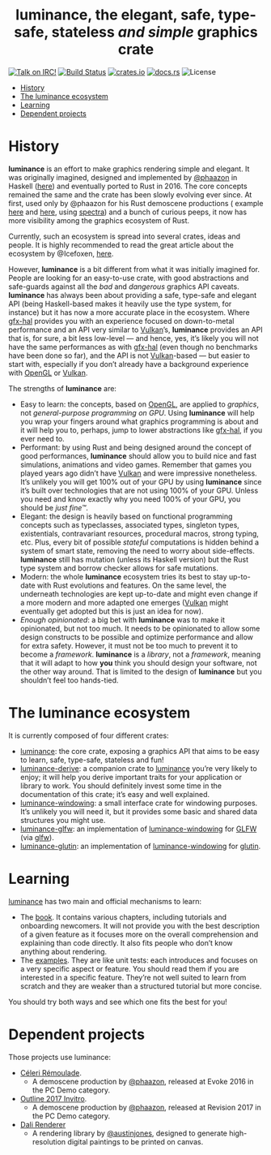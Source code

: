 <h1 align=center>
  <b>luminance</b>, the elegant, safe, type-safe, stateless <i>and simple</i> graphics crate
</h1>

[![Talk on IRC!](https://img.shields.io/badge/IRC-%23luminance%40irc.freenode.net-blueviolet?logo=wechat)](https://webchat.freenode.net)
[![Build Status](https://img.shields.io/travis/phaazon/luminance-rs?logo=travis)](https://travis-ci.org/phaazon/luminance-rs)
[![crates.io](https://img.shields.io/crates/v/luminance.svg?logo=rust)](https://crates.io/crates/luminance)
[![docs.rs](https://docs.rs/luminance/badge.svg)](https://docs.rs/luminance/)
![License](https://img.shields.io/crates/l/luminance)


<!-- vim-markdown-toc GFM -->

* [History](#history)
* [The luminance ecosystem](#the-luminance-ecosystem)
* [Learning](#learning)
* [Dependent projects](#dependent-projects)

<!-- vim-markdown-toc -->

# History

**luminance** is an effort to make graphics rendering simple and elegant. It was originally imagined,
designed and implemented by [@phaazon](https://github.com/phaazon) in Haskell ([here](https://hackage.haskell.org/package/luminance))
and eventually ported to Rust in 2016. The core concepts remained the same and the crate has been
slowly evolving ever since. At first, used only by @phaazon for his Rust demoscene productions (
example [here](https://github.com/phaazon/celeri-remoulade) and
[here](https://github.com/phaazon/outline-2017-invitro), using
[spectra](https://crates.io/crates/spectra)) and a bunch of curious peeps, it now has more visibility
among the graphics ecosystem of Rust.

Currently, such an ecosystem is spread into several crates, ideas and people. It is highly
recommended to read the great article about the ecosystem by @Icefoxen, [here](https://wiki.alopex.li/AGuideToRustGraphicsLibraries2019).

However, **luminance** is a bit different from what it was initially imagined for. People are
looking for an easy-to-use crate, with good abstractions and safe-guards against all the _bad_ and
_dangerous_ graphics API caveats. **luminance** has always been about providing a safe, type-safe
and elegant API (being Haskell-based makes it heavily use the type system, for instance) but it has
now a more accurate place in the ecosystem. Where [gfx-hal] provides you with an experience focused
on down-to-metal performance and an API very similar to [Vulkan]’s, **luminance** provides an API
that is, for sure, a bit less low-level — and hence, yes, it’s likely you will not have the same
performances as with [gfx-hal] (even though no benchmarks have been done so far), and the API is not
[Vulkan]-based — but easier to start with, especially if you don’t already have a background
experience with [OpenGL] or [Vulkan].

The strengths of **luminance** are:

  - Easy to learn: the concepts, based on [OpenGL], are applied to _graphics_, not _general-purpose
    programming on GPU_. Using **luminance** will help you wrap your fingers around what graphics
		programming is about and it will help you to, perhaps, jump to lower abstractions like
		[gfx-hal], if you ever need to.
  - Performant: by using Rust and being designed around the concept of good performances,
    **luminance** should allow you to build nice and fast simulations, animations and video games.
    Remember that games you played years ago didn’t have [Vulkan] and were impressive nonetheless.
		It’s unlikely you will get 100% out of your GPU by using **luminance** since it’s built over
		technologies that are not using 100% of your GPU. Unless you need and know exactly why you need
		100% of your GPU, you should be _just fine™_.
  - Elegant: the design is heavily based on functional programming concepts such as typeclasses,
		associated types, singleton types, existentials, contravariant resources, procedural macros,
		strong typing, etc. Plus, every bit of possible _stateful_ computations is hidden behind a
    system of smart state, removing the need to worry about side-effects. **luminance** still has
    mutation (unless its Haskell version) but the Rust type system and borrow checker allows for
    safe mutations.
  - Modern: the whole **luminance** ecosystem tries its best to stay up-to-date with Rust evolutions
    and features. On the same level, the underneath technologies are kept up-to-date and might even
    change if a more modern and more adapted one emerges ([Vulkan] might eventually get adopted but
    this is just an idea for now).
  - _Enough opinionated_: a big bet with **luminance** was to make it opinionated, but not too much.
    It needs to be opinionated to allow some design constructs to be possible and optimize
    performance and allow for extra safety. However, it must not be too much to prevent it to become
    a _framework_. **luminance** is a _library_, not a _framework_, meaning that it will adapt to
   	how **you** think you should design your software, not the other way around. That is limited to
    the design of **luminance** but you shouldn’t feel too hands-tied.

# The luminance ecosystem

It is currently composed of four different crates:

  - [luminance]: the core crate, exposing a graphics API that aims to be easy to learn, safe,
    type-safe, stateless and fun!
  - [luminance-derive]: a companion crate to [luminance] you’re very likely to enjoy; it will help
    you derive important traits for your application or library to work. You should definitely
    invest some time in the documentation of this crate; it’s easy and well explained.
  - [luminance-windowing]: a small interface crate for windowing purposes. It’s unlikely you will
    need it, but it provides some basic and shared data structures you might use.
  - [luminance-glfw]: an implementation of [luminance-windowing] for [GLFW](https://www.glfw.org)
    (via [glfw](https://crates.io/crates/glfw)).
  - [luminance-glutin]: an implementation of [luminance-windowing] for [glutin].

# Learning

[luminance] has two main and official mechanisms to learn:

  - The [book](https://rust-tutorials.github.io/learn-luminance). It contains various chapters,
    including tutorials and onboarding newcomers. It will not provide you with the best description
    of a given feature as it focuses more on the overall comprehension and explaining than code
    directly. It also fits people who don’t know anything about rendering.
  - The [examples](luminance/examples/README.md). They are like unit tests: each introduces and
    focuses on a very specific aspect or feature. You should read them if you are interested in
    a specific feature. They’re not well suited to learn from scratch and they are weaker than a
    structured tutorial but more concise.

You should try both ways and see which one fits the best for you!

# Dependent projects

Those projects use luminance:

- [Céleri Rémoulade](https://github.com/phaazon/celeri-remoulade).
  - A demoscene production by [@phaazon](https://github.com/phaazon), released at Evoke 2016 in the PC Demo category.
- [Outline 2017 Invitro](https://github.com/phaazon/outline-2017-invitro).
  - A demoscene production by [@phaazon](https://github.com/phaazon),
  released at Revision 2017 in the PC Demo category.
- [Dali Renderer](https://github.com/austinjones/dali-rs)
  - A rendering library by [@austinjones](https://github.com/austinjones), designed to generate high-resolution digital paintings to be printed on canvas.

[luminance]: ./luminance
[luminance-derive]: ./luminance-derive
[luminance-windowing]: ./luminance-windowing
[luminance-glfw]: ./luminance-glfw
[luminance-glutin]: ./luminance-glutin
[glutin]: https://crates.io/crates/glutin
[gfx-hal]: https://crates.io/crates/gfx-hal
[Vulkan]: https://www.khronos.org/vulkan
[Opengl]: https://www.khronos.org/opengl
